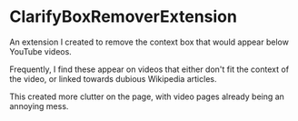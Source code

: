 # ClarifyBoxRemoverExtension

An extension I created to remove the context box that would appear below YouTube videos.

Frequently, I find these appear on videos that either don't fit the context of the video,
or linked towards dubious Wikipedia articles.

This created more clutter on the page, with video pages already being an annoying mess.
